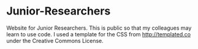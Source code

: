 # Junior-Researchers
Website for Junior Researchers. This is public so that my colleagues may learn to use code. I used a template for the CSS from http://templated.co under the Creative Commons License.
